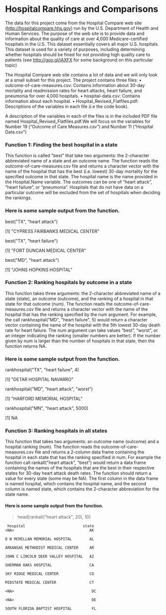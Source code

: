 # Hospital Rankings and Comparisons

The data for this project come from the Hospital Compare web site (http://hospitalcompare.hhs.gov) run by the U.S. Department of Health and Human Services. The purpose of the web site is to provide data and information about the quality of care at over 4,000 Medicare-certified hospitals in the U.S. This dataset essentially covers all major U.S. hospitals. This dataset is used for a variety of purposes, including determining whether hospitals should be fined for not providing high quality care to patients (see http://goo.gl/jAXFX
for some background on this particular topic)

The Hospital Compare web site contains a lot of data and we will only look at a small subset for this project. The project contains three files:
• outcome-of-care-measures.csv: Contains information about 30-day mortality and readmission rates
for heart attacks, heart failure, and pneumonia for over 4,000 hospitals.
• hospital-data.csv: Contains information about each hospital.
• Hospital_Revised_Flatfiles.pdf: Descriptions of the variables in each file (i.e the code book).

A description of the variables in each of the files is in the included PDF file named Hospital_Revised_Flatfiles.pdf.We will focus on the variables for Number 19 (“Outcome of Care Measures.csv”) and Number 11 (“Hospital Data.csv”)

### Function 1:  Finding the best hospital in a state
This function is called "best" that take two arguments: the 2-character abbreviated name of a state and an outcome name. The function reads the outcome-of-care-measures.csv file and returns a character vector with the name of the hospital that has the best (i.e. lowest) 30-day mortality for the specified outcome in that state. The hospital name is the name provided in the Hospital.Name variable. The outcomes can be one of “heart attack”, “heart failure”, or “pneumonia”. Hospitals that do not have data on a particular outcome will be excluded from the set of hospitals when deciding the rankings.

### Here is some sample output from the function.
 best("TX", "heart attack")
 
[1] "CYPRESS FAIRBANKS MEDICAL CENTER"

 best("TX", "heart failure")
 
[1] "FORT DUNCAN MEDICAL CENTER"

best("MD", "heart attack")

[1] "JOHNS HOPKINS HOSPITAL"

### Function 2: Ranking hospitals by outcome in a state
This function takes three arguments: the 2-character abbreviated name of a state (state), an outcome (outcome), and the ranking of a hospital in that state for that outcome (num). The function reads the outcome-of-care-measures.csv file and returns a character vector with the name of the hospital that has the ranking specified by the num argument. For example, the call rankhospital("MD", "heart failure", 5) would return a character vector containing the name of the hospital with the 5th lowest 30-day death rate for heart failure. The num argument can take values “best”, “worst”, or an integer indicating the ranking (smaller numbers are better). If the number given by num is larger than the number of hospitals in that state, then the function returns NA. 

### Here is some sample output from the function.
rankhospital("TX", "heart failure", 4)

[1] "DETAR HOSPITAL NAVARRO"

rankhospital("MD", "heart attack", "worst")

[1] "HARFORD MEMORIAL HOSPITAL"

rankhospital("MN", "heart attack", 5000)

[1] NA

### Function 3: Ranking hospitals in all states
This function that takes two arguments: an outcome name (outcome) and a hospital ranking (num). The function reads the outcome-of-care-measures.csv file and returns a 2-column data frame containing the hospital in each state that has the ranking specified in num. For example the function call rankall("heart attack", "best") would return a data frame containing the names of the hospitals that are the best in their respective states for 30-day heart attack death rates. The function should return a value for every state (some may be NA). The first column in the data frame is named hospital, which contains the hospital name, and the second column is named state, which contains the 2-character abbreviation for the state name.

#### Here is some sample output from the function.
> head(rankall("heart attack", 20), 10)

     hospital                          state
    <NA>                                  AK

    D W MCMILLAN MEMORIAL HOSPITAL        AL

    ARKANSAS METHODIST MEDICAL CENTER     AR

    JOHN C LINCOLN DEER VALLEY HOSPITAL   AZ

    SHERMAN OAKS HOSPITAL                 CA

    SKY RIDGE MEDICAL CENTER              CO

    MIDSTATE MEDICAL CENTER               CT

    <NA>                                   DC

    <NA>                                   DE

    SOUTH FLORIDA BAPTIST HOSPITAL         FL


